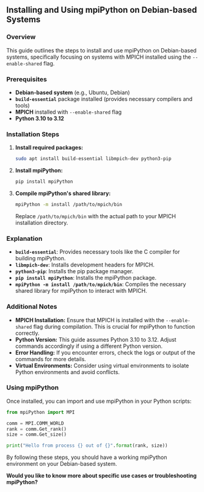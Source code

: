 ## Installing and Using mpiPython on Debian-based Systems

### Overview
This guide outlines the steps to install and use mpiPython on Debian-based systems, specifically focusing on systems with MPICH installed using the `--enable-shared` flag.

### Prerequisites
* **Debian-based system** (e.g., Ubuntu, Debian)
* **`build-essential`** package installed (provides necessary compilers and tools)
* **MPICH** installed with `--enable-shared` flag
* **Python 3.10 to 3.12**

### Installation Steps
1. **Install required packages:**
   ```bash
   sudo apt install build-essential libmpich-dev python3-pip
   ```
2. **Install mpiPython:**
   ```bash
   pip install mpiPython
   ```
3. **Compile mpiPython's shared library:**
   ```bash
   mpiPython -m install /path/to/mpich/bin
   ```
   Replace `/path/to/mpich/bin` with the actual path to your MPICH installation directory.

### Explanation
* **`build-essential`**: Provides necessary tools like the C compiler for building mpiPython.
* **`libmpich-dev`**: Installs development headers for MPICH.
* **`python3-pip`**: Installs the pip package manager.
* **`pip install mpiPython`**: Installs the mpiPython package.
* **`mpiPython -m install /path/to/mpich/bin`**: Compiles the necessary shared library for mpiPython to interact with MPICH.

### Additional Notes
* **MPICH Installation:** Ensure that MPICH is installed with the `--enable-shared` flag during compilation. This is crucial for mpiPython to function correctly.
* **Python Version:** This guide assumes Python 3.10 to 3.12. Adjust commands accordingly if using a different Python version.
* **Error Handling:** If you encounter errors, check the logs or output of the commands for more details.
* **Virtual Environments:** Consider using virtual environments to isolate Python environments and avoid conflicts.

### Using mpiPython
Once installed, you can import and use mpiPython in your Python scripts:

```python
from mpiPython import MPI

comm = MPI.COMM_WORLD
rank = comm.Get_rank()
size = comm.Get_size()

print("Hello from process {} out of {}".format(rank, size))
```

By following these steps, you should have a working mpiPython environment on your Debian-based system.
 
**Would you like to know more about specific use cases or troubleshooting mpiPython?**
